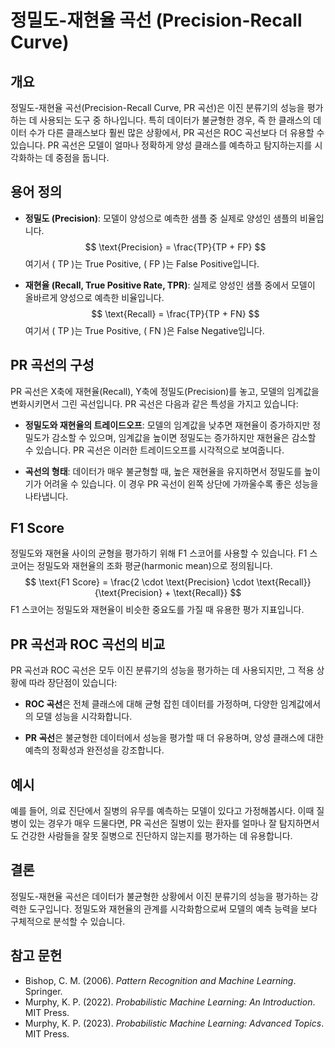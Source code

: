 # 정밀도-재현율 곡선 (Precision-Recall Curve)

## 개요

정밀도-재현율 곡선(Precision-Recall Curve, PR 곡선)은 이진 분류기의 성능을 평가하는 데 사용되는 도구 중 하나입니다. 특히 데이터가 불균형한 경우, 즉 한 클래스의 데이터 수가 다른 클래스보다 훨씬 많은 상황에서, PR 곡선은 ROC 곡선보다 더 유용할 수 있습니다. PR 곡선은 모델이 얼마나 정확하게 양성 클래스를 예측하고 탐지하는지를 시각화하는 데 중점을 둡니다.

## 용어 정의

- **정밀도 (Precision)**: 모델이 양성으로 예측한 샘플 중 실제로 양성인 샘플의 비율입니다.
  $$
  \text{Precision} = \frac{TP}{TP + FP}
  $$
  여기서 \( TP \)는 True Positive, \( FP \)는 False Positive입니다.

- **재현율 (Recall, True Positive Rate, TPR)**: 실제로 양성인 샘플 중에서 모델이 올바르게 양성으로 예측한 비율입니다.
  $$
  \text{Recall} = \frac{TP}{TP + FN}
  $$
  여기서 \( TP \)는 True Positive, \( FN \)은 False Negative입니다.

## PR 곡선의 구성

PR 곡선은 X축에 재현율(Recall), Y축에 정밀도(Precision)를 놓고, 모델의 임계값을 변화시키면서 그린 곡선입니다. PR 곡선은 다음과 같은 특성을 가지고 있습니다:

- **정밀도와 재현율의 트레이드오프**: 모델의 임계값을 낮추면 재현율이 증가하지만 정밀도가 감소할 수 있으며, 임계값을 높이면 정밀도는 증가하지만 재현율은 감소할 수 있습니다. PR 곡선은 이러한 트레이드오프를 시각적으로 보여줍니다.
  
- **곡선의 형태**: 데이터가 매우 불균형할 때, 높은 재현율을 유지하면서 정밀도를 높이기가 어려울 수 있습니다. 이 경우 PR 곡선이 왼쪽 상단에 가까울수록 좋은 성능을 나타냅니다.

## F1 Score

정밀도와 재현율 사이의 균형을 평가하기 위해 F1 스코어를 사용할 수 있습니다. F1 스코어는 정밀도와 재현율의 조화 평균(harmonic mean)으로 정의됩니다.
$$
\text{F1 Score} = \frac{2 \cdot \text{Precision} \cdot \text{Recall}}{\text{Precision} + \text{Recall}}
$$
F1 스코어는 정밀도와 재현율이 비슷한 중요도를 가질 때 유용한 평가 지표입니다.

## PR 곡선과 ROC 곡선의 비교

PR 곡선과 ROC 곡선은 모두 이진 분류기의 성능을 평가하는 데 사용되지만, 그 적용 상황에 따라 장단점이 있습니다:

- **ROC 곡선**은 전체 클래스에 대해 균형 잡힌 데이터를 가정하며, 다양한 임계값에서의 모델 성능을 시각화합니다.
  
- **PR 곡선**은 불균형한 데이터에서 성능을 평가할 때 더 유용하며, 양성 클래스에 대한 예측의 정확성과 완전성을 강조합니다.

## 예시

예를 들어, 의료 진단에서 질병의 유무를 예측하는 모델이 있다고 가정해봅시다. 이때 질병이 있는 경우가 매우 드물다면, PR 곡선은 질병이 있는 환자를 얼마나 잘 탐지하면서도 건강한 사람들을 잘못 질병으로 진단하지 않는지를 평가하는 데 유용합니다.

## 결론

정밀도-재현율 곡선은 데이터가 불균형한 상황에서 이진 분류기의 성능을 평가하는 강력한 도구입니다. 정밀도와 재현율의 관계를 시각화함으로써 모델의 예측 능력을 보다 구체적으로 분석할 수 있습니다.

## 참고 문헌

- Bishop, C. M. (2006). *Pattern Recognition and Machine Learning*. Springer.
- Murphy, K. P. (2022). *Probabilistic Machine Learning: An Introduction*. MIT Press.
- Murphy, K. P. (2023). *Probabilistic Machine Learning: Advanced Topics*. MIT Press.
